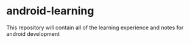 # android-learning
This repository will contain all of the learning experience and notes for android development
